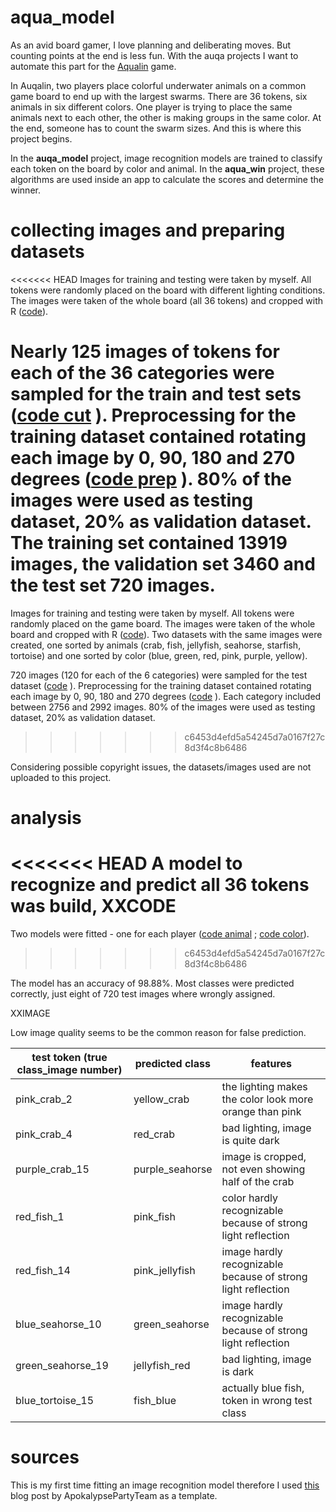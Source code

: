 # aqua_model

As an avid board gamer, I love planning and deliberating moves. But counting points at the end is less fun. With the auqa projects I want to automate this part for the [Aqualin](https://boardgamegeek.com/boardgame/295948/aqualin) game.

In Auqalin, two players place colorful underwater animals on a common game board to end up with the largest swarms. There are 36 tokens, six animals in six different colors. One player is trying to place the same animals next to each other, the other is making groups in the same color. At the end, someone has to count the swarm sizes. And this is where this project begins.

In the **auqa_model** project, image recognition models are trained to classify each token on the board by color and animal. In the **aqua_win** project, these algorithms are used inside an app to calculate the scores and determine the winner.

# collecting images and preparing datasets

<<<<<<< HEAD
Images for training and testing were taken by myself. All tokens were randomly placed on the board with different lighting conditions. The images were taken of the whole board (all 36 tokens) and cropped with R ([code](https://github.com/tamaranold/aqua_model/blob/42c7dc5298f3399c1a1e03eb38dad05e32ad2227/syntax/prep_cut%20mix.R)).

Nearly 125 images of tokens for each of the 36 categories were sampled for the train and test sets ([code cut](https://github.com/tamaranold/aqua_model/blob/f5eb6b63d1706c3b280370c0e7285cfa3641d07b/syntax/create_testset.R) ). Preprocessing for the training dataset contained rotating each image by 0, 90, 180 and 270 degrees ([code prep](https://github.com/tamaranold/aqua_model/blob/42c7dc5298f3399c1a1e03eb38dad05e32ad2227/syntax/prep_rotate.R) ). 80% of the images were used as testing dataset, 20% as validation dataset. The training set contained 13919 images, the validation set 3460 and the test set 720 images.
=======
Images for training and testing were taken by myself. All tokens were randomly placed on the game board. The images were taken of the whole board and cropped with R ([code](https://github.com/tamaranold/aqua_model/blob/42c7dc5298f3399c1a1e03eb38dad05e32ad2227/syntax/prep_cut%20mix.R)). Two datasets with the same images were created, one sorted by animals (crab, fish, jellyfish, seahorse, starfish, tortoise) and one sorted by color (blue, green, red, pink, purple, yellow).  

720 images (120 for each of the 6 categories) were sampled for the test dataset ([code](https://github.com/tamaranold/aqua_model/blob/f5eb6b63d1706c3b280370c0e7285cfa3641d07b/syntax/create_testset.R) ). Preprocessing for the training dataset contained rotating each image by 0, 90, 180 and 270 degrees ([code](https://github.com/tamaranold/aqua_model/blob/42c7dc5298f3399c1a1e03eb38dad05e32ad2227/syntax/prep_rotate.R) ). Each category included between 2756 and 2992 images. 80% of the images were used as testing dataset, 20% as validation dataset. 
>>>>>>> c6453d4efd5a54245d7a0167f27c8d3f4c8b6486

Considering possible copyright issues, the datasets/images used are not uploaded to this project.

# analysis 

<<<<<<< HEAD
A model to recognize and predict all 36 tokens was build, XXCODE
=======
Two models were fitted - one for each player
([code animal](https://github.com/tamaranold/aqua_model/blob/42c7dc5298f3399c1a1e03eb38dad05e32ad2227/syntax/model_animal.R) ; [code color](https://github.com/tamaranold/aqua_model/blob/42c7dc5298f3399c1a1e03eb38dad05e32ad2227/syntax/model_color.R)). 
>>>>>>> c6453d4efd5a54245d7a0167f27c8d3f4c8b6486

The model has an accuracy of 98.88%. Most classes were predicted correctly, just eight of 720 test images where wrongly assigned.

XXIMAGE

Low image quality seems to be the common reason for false prediction. 

| test token (true class_image number) | predicted class | features                                                     |
|---------------------------------------|-----------------|----------------|
| pink_crab_2                          | yellow_crab     | the lighting makes the color look more orange than pink      |
| pink_crab_4                          | red_crab        | bad lighting, image is quite dark                            |
| purple_crab_15                       | purple_seahorse | image is cropped, not even showing half of the crab          |
| red_fish_1                           | pink_fish       | color hardly recognizable because of strong light reflection |
| red_fish_14                          | pink_jellyfish  | image hardly recognizable because of strong light reflection |
| blue_seahorse_10                     | green_seahorse  | image hardly recognizable because of strong light reflection |
| green_seahorse_19                    | jellyfish_red   | bad lighting, image is dark                                  |
| blue_tortoise_15                     | fish_blue       | actually blue fish, token in wrong test class                |

# sources

This is my first time fitting an image recognition model therefore I used [this](https://www.r-bloggers.com/2021/03/how-to-build-your-own-image-recognition-app-with-r-part-1/) blog post by ApokalypsePartyTeam as a template.
